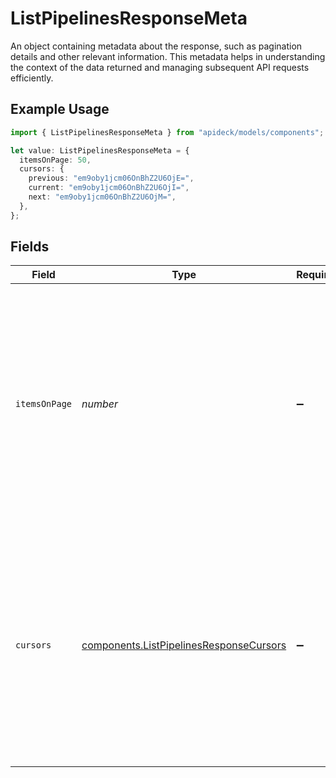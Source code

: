 # ListPipelinesResponseMeta

An object containing metadata about the response, such as pagination details and other relevant information. This metadata helps in understanding the context of the data returned and managing subsequent API requests efficiently.

## Example Usage

```typescript
import { ListPipelinesResponseMeta } from "apideck/models/components";

let value: ListPipelinesResponseMeta = {
  itemsOnPage: 50,
  cursors: {
    previous: "em9oby1jcm06OnBhZ2U6OjE=",
    current: "em9oby1jcm06OnBhZ2U6OjI=",
    next: "em9oby1jcm06OnBhZ2U6OjM=",
  },
};
```

## Fields

| Field                                                                                                                                                                                                                         | Type                                                                                                                                                                                                                          | Required                                                                                                                                                                                                                      | Description                                                                                                                                                                                                                   | Example                                                                                                                                                                                                                       |
| ----------------------------------------------------------------------------------------------------------------------------------------------------------------------------------------------------------------------------- | ----------------------------------------------------------------------------------------------------------------------------------------------------------------------------------------------------------------------------- | ----------------------------------------------------------------------------------------------------------------------------------------------------------------------------------------------------------------------------- | ----------------------------------------------------------------------------------------------------------------------------------------------------------------------------------------------------------------------------- | ----------------------------------------------------------------------------------------------------------------------------------------------------------------------------------------------------------------------------- |
| `itemsOnPage`                                                                                                                                                                                                                 | *number*                                                                                                                                                                                                                      | :heavy_minus_sign:                                                                                                                                                                                                            | The number of pipeline items included in the current page of the response data. This integer value aids in understanding the volume of data retrieved and is useful for implementing pagination logic in client applications. | 50                                                                                                                                                                                                                            |
| `cursors`                                                                                                                                                                                                                     | [components.ListPipelinesResponseCursors](../../models/components/listpipelinesresponsecursors.md)                                                                                                                            | :heavy_minus_sign:                                                                                                                                                                                                            | An object containing cursors that facilitate navigation through paginated API results. This includes cursors for moving to previous, current, or next pages, enabling efficient data retrieval in large datasets.             |                                                                                                                                                                                                                               |